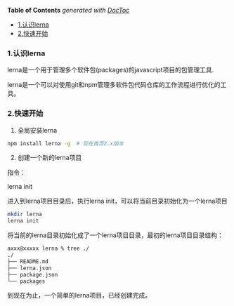 <!-- START doctoc generated TOC please keep comment here to allow auto update -->
<!-- DON'T EDIT THIS SECTION, INSTEAD RE-RUN doctoc TO UPDATE -->
**Table of Contents**  *generated with [DocToc](https://github.com/thlorenz/doctoc)*

- [1.认识lerna](#1%E8%AE%A4%E8%AF%86lerna)
- [2.快速开始](#2%E5%BF%AB%E9%80%9F%E5%BC%80%E5%A7%8B)

<!-- END doctoc generated TOC please keep comment here to allow auto update -->

### 1.认识lerna

lerna是一个用于管理多个软件包(packages)的javascript项目的包管理工具.

lerna是一个可以对使用git和npm管理多软件包代码仓库的工作流程进行优化的工具。

### 2.快速开始

1. 全局安装lerna

```bash
npm install lerna -g  # 现在推荐2.x版本
```

2. 创建一个新的lerna项目

指令：

lerna init

进入到lerna项目目录后，执行lerna init，可以将当前目录初始化为一个lerna项目

```bash
mkdir lerna
lerna init
```

将当前的lerna目录初始化成了一个lerna项目目录，最初的lerna项目目录结构：

```markdown
axxx@xxxxx lerna % tree ./
./
├── README.md
├── lerna.json
├── package.json
└── packages
```

到现在为止，一个简单的lerna项目，已经创建完成。
